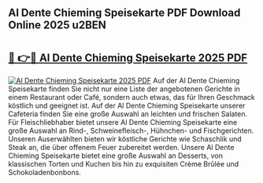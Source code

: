 ## Al Dente Chieming Speisekarte PDF Download Online 2025 u2BEN

# <h2><a href="http://gceb0i.nevu.top/?p=Al+Dente+Chieming+Speisekarte">🔗 👉🔴 Al Dente Chieming Speisekarte 2025 PDF</a></h2>

[![Al Dente Chieming Speisekarte 2025 PDF](https://i.imgur.com/dBaPXMq.png)](http://gceb0i.nevu.top/?p=Al+Dente+Chieming+Speisekarte)
Auf der Al Dente Chieming Speisekarte finden Sie nicht nur eine Liste der angebotenen Gerichte in einem Restaurant oder Café, sondern auch etwas, das für Ihren Geschmack köstlich und geeignet ist. Auf der Al Dente Chieming Speisekarte unserer Cafeteria finden Sie eine große Auswahl an leichten und frischen Salaten. Für Fleischliebhaber bietet unsere Al Dente Chieming Speisekarte eine große Auswahl an Rind-, Schweinefleisch-, Hühnchen- und Fischgerichten. Unseren Auserwählten bieten wir köstliche Gerichte wie Schaschlik und Steak an, die über offenem Feuer zubereitet werden. Unsere Al Dente Chieming Speisekarte bietet eine große Auswahl an Desserts, von klassischen Torten und Kuchen bis hin zu exquisiten Crème Brûlée und Schokoladenbonbons.
